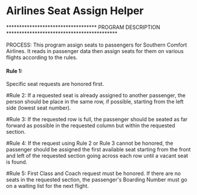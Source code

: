# Airlines Seat Assign Helper

***********************************  PROGRAM DESCRIPTION  *******************************************


PROCESS: This program assign seats to passengers for Southern Comfort Airlines. It reads in passenger data then assign seats for them on various flights according to the rules.

#### Rule 1:
Specific seat requests are honored first.                                              

#Rule 2: If a requested seat is already assigned to another passenger, the person should be place in the same row, if possible, starting from the left side (lowest seat number).          

#Rule 3: If the requested row is full, the passenger should be seated as far forward as possible in the requested column but within the requested section.                             

#Rule 4: If the request using Rule 2 or Rule 3 cannot be honored, the passenger should be assigned the first available seat starting from the front and left of the requested section going across each row until a vacant seat is found.                                             

#Rule 5: First Class and Coach request must be honored.  If there are no seats in the requested section, the passenger's Boarding Number must go on a waiting list for the next flight.        
